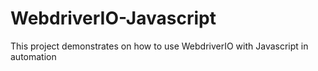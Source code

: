 # WebdriverIO-Javascript
This project demonstrates on how to use WebdriverIO with Javascript in automation
